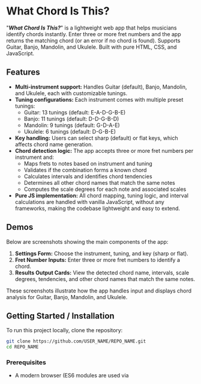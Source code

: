 # What Chord Is This?

"**_What Chord Is This?_**" is a lightweight web app that helps musicians identify chords instantly. Enter three or more fret numbers and the app returns the matching chord (or an error if no chord is found). Supports Guitar, Banjo, Mandolin, and Ukulele. Built with pure HTML, CSS, and JavaScript.

## Features

- **Multi-instrument support:** Handles Guitar (default), Banjo, Mandolin, and Ukulele, each with customizable tunings.
- **Tuning configurations:** Each instrument comes with multiple preset tunings:
  - Guitar: 13 tunings (default: E-A-D-G-B-E)
  - Banjo: 11 tunings (default: D-D-G-B-D)
  - Mandolin: 9 tunings (default: G-D-A-E)
  - Ukulele: 6 tunings (default: D-G-B-E)
- **Key handling:** Users can select sharp (default) or flat keys, which affects chord name generation.
- **Chord detection logic:** The app accepts three or more fret numbers per instrument and:
  - Maps frets to notes based on instrument and tuning
  - Validates if the combination forms a known chord
  - Calculates intervals and identifies chord tendencies
  - Determines all other chord names that match the same notes
  - Computes the scale degrees for each note and associated scales
- **Pure JS implementation:** All chord mapping, tuning logic, and interval calculations are handled with vanilla JavaScript, without any frameworks, making the codebase lightweight and easy to extend.

## Demos

Below are screenshots showing the main components of the app:

1. **Settings Form:** Choose the instrument, tuning, and key (sharp or flat).
2. **Fret Number Inputs:** Enter three or more fret numbers to identify a chord.
3. **Results Output Cards:** View the detected chord name, intervals, scale degrees, tendencies, and other chord names that match the same notes.

These screenshots illustrate how the app handles input and displays chord analysis for Guitar, Banjo, Mandolin, and Ukulele.

<!-- Add shot of both forms and results cards -->

## Getting Started / Installation

To run this project locally, clone the repository:

```sh
git clone https://github.com/USER_NAME/REPO_NAME.git
cd REPO_NAME
```

### Prerequisites

- A modern browser (ES6 modules are used via <script type="module">)
- For local testing, a simple server is recommended to avoid CORS issues (opening index.html directly may work in some browsers).

### Running Locally

If you’re using VS Code, the easiest way is with the Live Server extension:

- Open the project folder in VS Code.
- Right-click index.html → Open with Live Server.

> ⚠️ If you’re not using VS Code/Live Server, you can still run a local server with:

Python (if installed):

```sh
python3 -m http.server
```

Node.js:

```sh
npx http-server .
```

Then open the server URL in your browser (e.g., http://localhost:8000).

## Notes

- The project uses ES6 modules (`<script type="module">`), so it requires a modern browser.
- Opening index.html directly may work in some browsers, but a local server avoids potential CORS restrictions.

## Usage

1. Click **Show Settings** to select the instrument (default: Guitar), tuning (default: Standard), and key (default: sharp).
2. Enter fret numbers for the chord:
   - Use `0` for open strings.
   - Leave muted strings blank.
3. Press **Submit** to see the results.
4. View the chord analysis:
   - Chord name
   - Unique notes and intervals
   - Chord tendencies
   - Other chord names that match the same notes
   - Associated scales and scale degrees
5. To enter a new chord:
   - Reset the page, or
   - Click **Show Settings** to change the instrument, tuning, or key.

## Project Structure

The project is organized as follows:

```
├── .gitignore
├── index.html # Main HTML page
├── index.js # Entry point; imports modules and sets up event listeners
├── README.md
├── style.css # App styling
├── data/ # Static data used for chord calculations
│   ├── chord-intervals.js # Object containing all chord types and related info
│   ├── chord-intervals.json # (Can be removed; reserved for future API use)
│   └── constants.js # Constants used across the app
├── modules/ # Core logic modules
│   ├── buildUserStrings.js # Generates a 12-note array for each string
│   ├── fixEnharmonics.js # Corrects chord note names for enharmonic equivalence
│   ├── getUserNotes.js # Converts user-entered fret numbers into note names
│   └── searchForChordMatch.js # Searches chord-intervals.js for matching chords
├── ui/ # DOM manipulation and UI rendering
│   ├── eventHandlers.js # Functions for event listeners
│   ├── renderErrors.js # Functions to render error messages
│   ├── renderResults.js # Functions to display chord result cards
│   └── setupForms.js # Functions to populate tunings and fret inputs
├── utils/
│   └── storage.js # LocalStorage get/set functions
```

### Notes

- All JavaScript files are currently in the root or subfolders (`modules/`, `ui/`, `utils/`). They could be moved to a `js/` folder for cleaner organization in future refactors.
- `chord-intervals.json` is included for potential API or external data usage; currently, `chord-intervals.js` is used in the app logic.

## Future Improvements

Planned enhancements and potential features for upcoming versions:

1. **Custom tunings:** Allow users to define their own instrument tunings beyond the preset options.
2. **Scale and mode support:** Display the actual note values for scales and modes that build the chord, improving educational value.
3. **Deployment and hosting:** Publish the app to a live environment (Netlify or personal website) for easy access.
4. **Improved UI/UX:** Refine styling, responsive layout, and accessibility features, including better keyboard navigation and screen reader support.

## Contributing

Contributions are welcome! If you find bugs, have suggestions, or want to add features, feel free to:

- Open an issue describing the problem or feature request.
- Fork the repository and submit a pull request with your changes.

Please ensure any code contributions follow the existing code style and include comments where necessary.

## License

<!-- If you want to allow others to freely use your code, MIT is a common, simple choice. Here’s a concise way to put it in your README: -->

This project is licensed under the MIT License. See the [LICENSE](LICENSE) file for details.

> `LICENSE` coming soon...

## Acknowledgements

This project was inspired by the need for a simple, framework-free chord identification tool for fretted string instruments.
